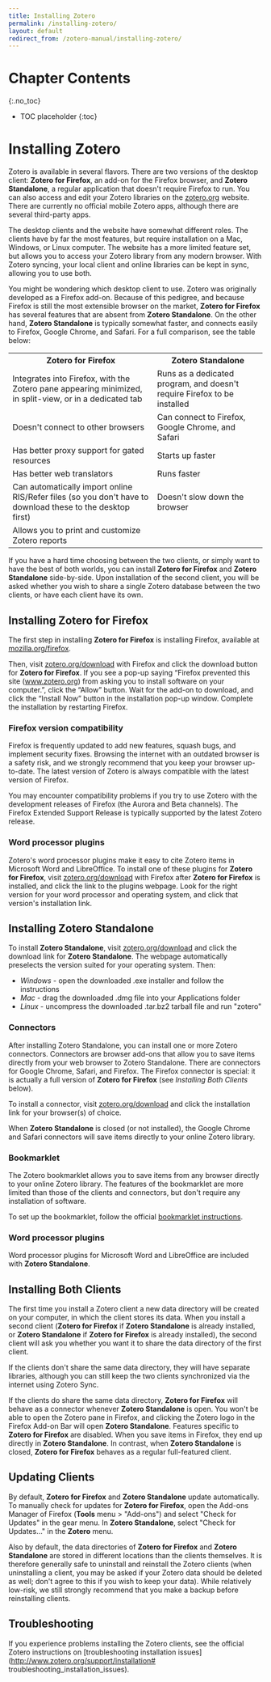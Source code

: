 ```yaml
---
title: Installing Zotero
permalink: /installing-zotero/
layout: default
redirect_from: /zotero-manual/installing-zotero/
---
```


# Chapter Contents
{:.no_toc}

* TOC placeholder
{:toc}

# Installing Zotero

Zotero is available in several flavors. There are two versions of the desktop client: **Zotero for Firefox**, an add-on for the Firefox browser, and **Zotero Standalone**, a regular application that doesn't require Firefox to run. You can also access and edit your Zotero libraries on the [zotero.org](http://zotero.org) website. There are currently no official mobile Zotero apps, although there are several third-party apps.

The desktop clients and the website have somewhat different roles. The clients have by far the most features, but require installation on a Mac, Windows, or Linux computer. The website has a more limited feature set, but allows you to access your Zotero library from any modern browser. With Zotero syncing, your local client and online libraries can be kept in sync, allowing you to use both.

You might be wondering which desktop client to use. Zotero was originally developed as a Firefox add-on. Because of this pedigree, and because Firefox is still the most extensible browser on the market, **Zotero for Firefox** has several features that are absent from **Zotero Standalone**. On the other hand, **Zotero Standalone** is typically somewhat faster, and connects easily to Firefox, Google Chrome, and Safari. For a full comparison, see the table below:

<table>
<tr>
<th>Zotero for Firefox</th>
<th>Zotero Standalone</th>
</tr>
<tr>
<td>Integrates into Firefox, with the Zotero pane appearing minimized, in split-view, or in a dedicated tab</td>
<td>Runs as a dedicated program, and doesn't require Firefox to be installed</td>
</tr>
<tr>
<td>Doesn't connect to other browsers</td>
<td>Can connect to Firefox, Google Chrome, and Safari</td>
</tr>
<tr>
<td>Has better proxy support for gated resources</td>
<td>Starts up faster</td>
</tr>
<tr>
<td>Has better web translators</td>
<td>Runs faster</td>
</tr>
<tr>
<td>Can automatically import online RIS/Refer files (so you don't have to download these to the desktop first)</td>
<td>Doesn't slow down the browser</td>
</tr>
<tr>
<td>Allows you to print and customize Zotero reports</td>
<td></td>
</tr>
</table>

If you have a hard time choosing between the two clients, or simply want to have the best of both worlds, you can install **Zotero for Firefox** and **Zotero Standalone** side-by-side. Upon installation of the second client, you will be asked whether you wish to share a single Zotero database between the two clients, or have each client have its own.

## Installing Zotero for Firefox

The first step in installing **Zotero for Firefox** is installing Firefox, available at [mozilla.org/firefox](http://www.mozilla.org/firefox/).

Then, visit [zotero.org/download](http://zotero.org/download/) with Firefox and click the download button for **Zotero for Firefox**. If you see a pop-up saying “Firefox prevented this site (www.zotero.org) from asking you to install software on your computer.”, click the “Allow” button. Wait for the add-on to download, and click the “Install Now” button in the installation pop-up window. Complete the installation by restarting Firefox.

### Firefox version compatibility

Firefox is frequently updated to add new features, squash bugs, and implement security fixes. Browsing the internet with an outdated browser is a safety risk, and we strongly recommend that you keep your browser up-to-date. The latest version of Zotero is always compatible with the latest version of Firefox.

You may encounter compatibility problems if you try to use Zotero with the development releases of Firefox (the Aurora and Beta channels). The Firefox Extended Support Release is typically supported by the latest Zotero release.

### Word processor plugins

Zotero's word processor plugins make it easy to cite Zotero items in Microsoft Word and LibreOffice. To install one of these plugins for **Zotero for Firefox**, visit [zotero.org/download](http://zotero.org/download/) with Firefox after **Zotero for Firefox** is installed, and click the link to the plugins webpage. Look for the right version for your word processor and operating system, and click that version's installation link.

## Installing Zotero Standalone

To install **Zotero Standalone**, visit [zotero.org/download](http://zotero.org/download/) and click the download link for **Zotero Standalone**. The webpage automatically preselects the version suited for your operating system. Then:

* *Windows* - open the downloaded .exe installer and follow the instructions
* *Mac* - drag the downloaded .dmg file into your Applications folder
* *Linux* - uncompress the downloaded .tar.bz2 tarball file and run "zotero"

### Connectors

After installing Zotero Standalone, you can install one or more Zotero connectors. Connectors are browser add-ons that allow you to save items directly from your web browser to Zotero Standalone. There are connectors for Google Chrome, Safari, and Firefox. The Firefox connector is special: it is actually a full version of **Zotero for Firefox** (see *Installing Both Clients* below).

To install a connector, visit [zotero.org/download](http://zotero.org/download/) and click the installation link for your browser(s) of choice.

When **Zotero Standalone** is closed (or not installed), the Google Chrome and Safari connectors will save items directly to your online Zotero library.

### Bookmarklet

The Zotero bookmarklet allows you to save items from any browser directly to your online Zotero library. The features of the bookmarklet are more limited than those of the clients and connectors, but don't require any installation of software.

To set up the bookmarklet, follow the official [bookmarklet instructions](http://www.zotero.org/downloadbookmarklet).

### Word processor plugins

Word processor plugins for Microsoft Word and LibreOffice are included with **Zotero Standalone**.

## Installing Both Clients

The first time you install a Zotero client a new data directory will be created on your computer, in which the client stores its data. When you install a second client (**Zotero for Firefox** if **Zotero Standalone** is already installed, or **Zotero Standalone** if **Zotero for Firefox** is already installed), the second client will ask you whether you want it to share the data directory of the first client.

If the clients don't share the same data directory, they will have separate libraries, although you can still keep the two clients synchronized via the internet using Zotero Sync.

If the clients do share the same data directory, **Zotero for Firefox** will behave as a connector whenever **Zotero Standalone** is open. You won't be able to open the Zotero pane in Firefox, and clicking the Zotero logo in the Firefox Add-on Bar will open **Zotero Standalone**. Features specific to **Zotero for Firefox** are disabled. When you save items in Firefox, they end up directly in **Zotero Standalone**. In contrast, when **Zotero Standalone** is closed, **Zotero for Firefox** behaves as a regular full-featured client.

## Updating Clients

By default, **Zotero for Firefox** and **Zotero Standalone** update automatically. To manually check for updates for **Zotero for Firefox**, open the Add-ons Manager of Firefox (**Tools** menu > "Add-ons") and select "Check for Updates" in the gear menu. In **Zotero Standalone**, select "Check for Updates…" in the **Zotero** menu.

Also by default, the data directories of **Zotero for Firefox** and **Zotero Standalone** are stored in different locations than the clients themselves. It is therefore generally safe to uninstall and reinstall the Zotero clients (when uninstalling a client, you may be asked if your Zotero data should be deleted as well; don't agree to this if you wish to keep your data). While relatively low-risk, we still strongly recommend that you make a backup before reinstalling clients.

## Troubleshooting

If you experience problems installing the Zotero clients, see the official Zotero instructions on [troubleshooting installation issues](http://www.zotero.org/support/installation# troubleshooting_installation_issues).
